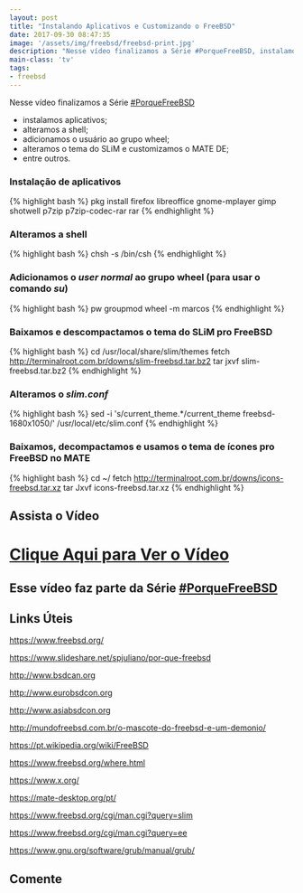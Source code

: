 ```yaml
---
layout: post
title: "Instalando Aplicativos e Customizando o FreeBSD"
date: 2017-09-30 08:47:35
image: '/assets/img/freebsd/freebsd-print.jpg'
description: "Nesse vídeo finalizamos a Série #PorqueFreeBSD, instalamos aplicativos, alteramos a shell, adicionamos o usuário ao grupo wheel, alteramos o tema do SLiM e customizamos o MATE DE."
main-class: 'tv'
tags:
- freebsd
---
```


Nesse vídeo finalizamos a Série [#PorqueFreeBSD](https://goo.gl/fEJTzk)

+ instalamos aplicativos;
+ alteramos a shell;
+ adicionamos o usuário ao grupo wheel;
+ alteramos o tema do SLiM e customizamos o MATE DE;
+ entre outros.

### Instalação de aplicativos
{% highlight bash %}
pkg install firefox libreoffice gnome-mplayer gimp shotwell p7zip p7zip-codec-rar rar
{% endhighlight %}

### Alteramos a shell
{% highlight bash %}
chsh -s /bin/csh
{% endhighlight %}

### Adicionamos o _user normal_ ao grupo wheel (para usar o comando _su_)
{% highlight bash %}
pw groupmod wheel -m marcos
{% endhighlight %}

### Baixamos e descompactamos o tema do SLiM pro FreeBSD
{% highlight bash %}
cd /usr/local/share/slim/themes
fetch http://terminalroot.com.br/downs/slim-freebsd.tar.bz2
tar jxvf slim-freebsd.tar.bz2
{% endhighlight %}

### Alteramos o _slim.conf_
{% highlight bash %}
sed -i 's/current_theme.*/current_theme	freebsd-1680x1050/' /usr/local/etc/slim.conf
{% endhighlight %}

### Baixamos, decompactamos e usamos o tema de ícones pro FreeBSD no MATE
{% highlight bash %}
cd ~/
fetch http://terminalroot.com.br/downs/icons-freebsd.tar.xz
tar Jxvf icons-freebsd.tar.xz
{% endhighlight %}

## Assista o Vídeo

# [Clique Aqui para Ver o Vídeo](https://www.youtube.com/watch?v=AyaS3xl-cQo)


## Esse vídeo faz parte da Série [#PorqueFreeBSD](https://goo.gl/fEJTzk)

## Links Úteis

<https://www.freebsd.org/>

<https://www.slideshare.net/spjuliano/por-que-freebsd>

<http://www.bsdcan.org>

<http://www.eurobsdcon.org>

<http://www.asiabsdcon.org>

<http://mundofreebsd.com.br/o-mascote-do-freebsd-e-um-demonio/>

<https://pt.wikipedia.org/wiki/FreeBSD>

<https://www.freebsd.org/where.html>

<https://www.x.org/>

<https://mate-desktop.org/pt/>

<https://www.freebsd.org/cgi/man.cgi?query=slim>

<https://www.freebsd.org/cgi/man.cgi?query=ee>

<https://www.gnu.org/software/grub/manual/grub/>

## Comente


<script async src="https://pagead2.googlesyndication.com/pagead/js/adsbygoogle.js"></script>

<!-- Informat -->
<ins class="adsbygoogle"
 style="display:block"
 data-ad-client="ca-pub-2838251107855362"
 data-ad-slot="2327980059"
 data-ad-format="auto"
 data-full-width-responsive="true"></ins>

<script>
(adsbygoogle = window.adsbygoogle || []).push({});
</script>

